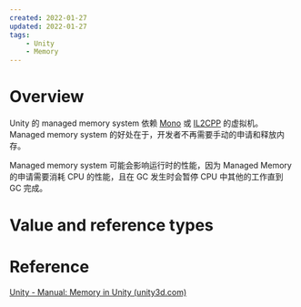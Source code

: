 ```yaml
---
created: 2022-01-27
updated: 2022-01-27
tags:
    - Unity
    - Memory
---
```


# Overview

Unity 的 managed memory system 依赖 [Mono](../Scripting%20Architecture/Scripting%20backends/Mono.md) 或 [IL2CPP](../Scripting%20Architecture/Scripting%20backends/IL2CPP.md) 的虚拟机。Managed memory system 的好处在于，开发者不再需要手动的申请和释放内存。

Managed memory system 可能会影响运行时的性能，因为 Managed Memory 的申请需要消耗 CPU 的性能，且在 GC 发生时会暂停 CPU 中其他的工作直到 GC 完成。

# Value and reference types



# Reference

[Unity - Manual: Memory in Unity (unity3d.com)](https://docs.unity3d.com/2022.1/Documentation/Manual/performance-memory-overview.html)